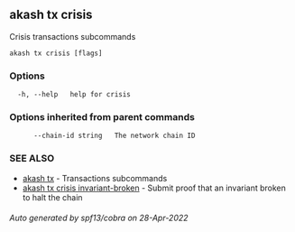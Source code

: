 ## akash tx crisis

Crisis transactions subcommands

```
akash tx crisis [flags]
```

### Options

```
  -h, --help   help for crisis
```

### Options inherited from parent commands

```
      --chain-id string   The network chain ID
```

### SEE ALSO

* [akash tx](akash_tx.md)	 - Transactions subcommands
* [akash tx crisis invariant-broken](akash_tx_crisis_invariant-broken.md)	 - Submit proof that an invariant broken to halt the chain

###### Auto generated by spf13/cobra on 28-Apr-2022
